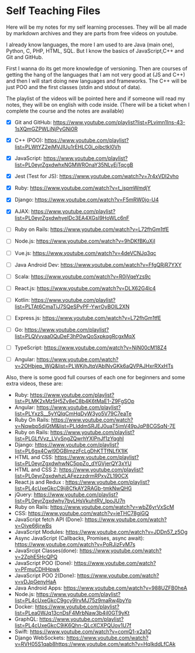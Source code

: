 # Self Teaching Files
Here will be my notes for my self learning processes. They will be all made by markdown archives and they are parts from free videos on youtube.

I already know languages, the more I am used to are Java (main one), Python, C, PHP, HTML, SQL.
But I know the basics of JavaScript,C++ and Git and GitHub.

First I wanna do its get more knowledge of versioning.
Then are courses of getting the hang of the languages that I am not very good at (JS and C++) and then I will start doing new languages and frameworks. The C++ will be just POO and the first classes (stdin and stdout of data).

The playlist of the videos will be pointed here and if someone will read my notes, they will be on english with code inside.
(There will be a ticket when I complete the course and the notes are available)

  - [x] Git and GitHub: https://www.youtube.com/playlist?list=PLvimn1Ins-43-1sXQmGZPWLjNjPyGNi0R
  - [x] C++ (POO): https://www.youtube.com/playlist?list=PLWtYZ2ejMVJlUu1rEHLC0i_oibctkl0Vh
  - [x] JavaScript: https://www.youtube.com/playlist?list=PL0eyrZgxdwhxNGMWROnaY35NLyEjTqcgB
  - [x] Jest (Test for JS): https://www.youtube.com/watch?v=7r4xVDI2vho
  - [x] Ruby: https://www.youtube.com/watch?v=t_ispmWmdjY
  - [x] Django: https://www.youtube.com/watch?v=F5mRW0jo-U4
  - [x] AJAX: https://www.youtube.com/playlist?list=PL0eyrZgxdwhyeIDc3EA4XGsI9HoWLc6nF
  - [ ] Ruby on Rails: https://www.youtube.com/watch?v=L72fhGm1tfE
  - [ ] Node.js: https://www.youtube.com/watch?v=9hDKfBKuXjI
  - [ ] Vue.js: https://www.youtube.com/watch?v=4deVCNJq3qc
  - [ ] Java Android Dev: https://www.youtube.com/watch?v=FfgQRjR7YXY
  - [ ] Scala: https://www.youtube.com/watch?v=R0jVqeYzs9c
  - [ ] React.js: https://www.youtube.com/watch?v=DLX62G4lc4
  - [ ] Kotlin: https://www.youtube.com/playlist?list=PLTAt6CmaTiJ7SQeSPyPF-YwrOyBOIL2XN
  - [ ] Express.js: https://www.youtube.com/watch?v=L72fhGm1tfE
  - [ ] Go: https://www.youtube.com/playlist?list=PLQVvvaa0QuDeF3hP0wQoSxpkqgRcgxMqX
  - [ ] TypeScript: https://www.youtube.com/watch?v=NjN00cM18Z4
  - [ ] Angular: https://www.youtube.com/watch?v=2OHbjep_WjQ&list=PLWKjhJtqVAblNvGKk6aQVPAJHxrRXxHTs
  


Also, there is some good full courses of each one for beginners and some extra videos, these are:
  - Ruby: https://www.youtube.com/playlist?list=PLMK2xMz5H5Zv8eC8b4K6tMaE1-Z9FgSOp
  - Angular:  https://www.youtube.com/playlist?list=PLYxzS__5yYQlqCmHqDyW3yo5V79C7eaTe
  - Ruby On Rails: https://www.youtube.com/watch?v=Nqwbp5djGtM&list=PLIddmSRJEJ0uaT5imV49pJqP8CGSqN-7E
  - Ruby on Rails: https://www.youtube.com/playlist?list=PLGLfVvz_LVvSngZQwrhYXlPnJf1zYqghI
  - Django: https://www.youtube.com/playlist?list=PL6gx4Cwl9DGBlmzzFcLgDhKTTfNLfX1IK
  - HTML and CSS: https://www.youtube.com/playlist?list=PL0eyrZgxdwhwNC5ppZo_dYGVjerQY3xYU
  - HTML and CSS 2: https://www.youtube.com/playlist?list=PL0eyrZgxdwhzLAFezzzdrmRPxyZL190CX
  - React.js and Redux : https://www.youtube.com/playlist?list=PL4cUxeGkcC9ij8CfkAY2RAGb-tmkNwQHG
  - jQuery: https://www.youtube.com/playlist?list=PL0eyrZgxdwhy7byLHsVkuhtRV_IpoJU7n
  - Ruby on Rails: https://www.youtube.com/watch?v=wbZ6yrVxScM
  - CSS: https://www.youtube.com/watch?v=ieTHC78giGQ
  - JavaScript fetch API (Done): https://www.youtube.com/watch?v=Oive66jrwBs
  - JavaScript Modules:  https://www.youtube.com/watch?v=JDDn57_z5Og
  - Async JavaScript (Callbacks, Promises, async await): https://www.youtube.com/watch?v=PoRJizFvM7s
  - JavaSrcipt Classes(done): https://www.youtube.com/watch?v=2ZphE5HcQPQ
  - JavaScript POO (Done): https://www.youtube.com/watch?v=PFmuCDHHpwk
  - JavaScript POO 2(Done): https://www.youtube.com/watch?v=vDJpGenyHaA
  - Java Android Apps: https://www.youtube.com/watch?v=988UZFB0heA
  - Node.js: https://www.youtube.com/playlist?list=PL4cUxeGkcC9gcy9lrvMJ75z9maRw4byYp
  - Docker: https://www.youtube.com/playlist?list=PLea0WJq13cnDsF4MrbNaw3b4jI0GT9yKt
  - GraphQL: https://www.youtube.com/playlist?list=PL4cUxeGkcC9iK6Qhn-QLcXCXPQUov1U7f
  - Swift: https://www.youtube.com/watch?v=comQ1-x2a1Q
  - Django WebSockets: https://www.youtube.com/watch?v=RVH05S1qab8https://www.youtube.com/watch?v=HqIkddLfCAk
